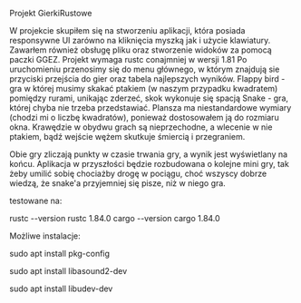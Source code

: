 Projekt GierkiRustowe

W projekcie skupiłem się na stworzeniu aplikacji, która posiada responsywne UI zarówno na kliknięcia myszką jak i użycie klawiatury. Zawarłem również obsługę pliku oraz stworzenie widoków za pomocą paczki GGEZ.
Projekt wymaga rustc conajmniej w wersji 1.81
Po uruchomieniu przenosimy się do menu głównego, w którym znajdują sie przyciski przejścia do gier oraz tabela najlepszych wyników.
Flappy bird - gra w której musimy skakać ptakiem (w naszym przypadku kwadratem) pomiędzy rurami, unikając zderzeć, skok wykonuje się spacją
Snake - gra, której chyba nie trzeba przedstawiać. Plansza ma niestandardowe wymiary (chodzi mi o liczbę kwadratów), ponieważ dostosowałem ją do rozmiaru okna.
Krawędzie w obydwu grach są nieprzechodne, a wlecenie w nie ptakiem, bądź wejście wężem skutkuje śmiercią i przegraniem.

Obie gry zliczają punkty w czasie trwania gry, a wynik jest wyświetlany na końcu. Aplikacja w przyszłości będzie rozbudowana o kolejne mini gry, tak żeby umilić sobię chociażby drogę w pociągu,
choć wszyscy dobrze wiedzą, że snake'a przyjemniej się pisze, niż w niego gra.

testowane na:

rustc --version
rustc 1.84.0
cargo --version
cargo 1.84.0

Możliwe instalacje:

sudo apt install pkg-config

sudo apt install libasound2-dev

sudo apt install libudev-dev
